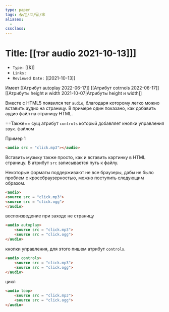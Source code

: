 ```yaml
---
type: paper
tags: 📥️/📜️/🩳/💻/🕸
aliases:
  - 
cssclass: 
---
```




# Title: **[[тэг audio 2021-10-13]]]**
- `Type:` [[&]]
- `Links:`
- `Reviewed Date:` [[2021-10-13]]


Имеет 
[[Атрибут autoplay 2022-06-17]]
[[Атрибут cotrnols 2022-06-17]]
[[Атрибуты height и width 2021-10-07|Атрибуты height и width]] 

Вместе с HTML5 появился тег `audio`, благодаря которому легко можно вставить аудио на страницу. В примере один показано, как добавить аудио файл на страницу HTML.

==Также== сущ атрибут `controls` который добавляет кнопки управления звук. файлом

Пример 1

```html
<audio src = "click.mp3"></audio>
```

Вставить музыку также просто, как и вставить картинку в HTML страницу. В атрибут `src` записывается путь к файлу.

Некоторые форматы поддерживают не все браузеры, дабы не было проблем с кроссбраузерностью, можно поступить следующим образом.
 ```html 
<audio>  
<source src = "click.mp3">  
<source src = "click.ogg">  
</audio>
```

воспоизведение при заходе не страницу 

```html
<audio autoplay>  
	<source src = "click.mp3">  
	<source src = "click.ogg">  
</audio>
```

кнопки управления, для этого пишем атрибут `controls`.

```html
<audio controls> 
	<source src = "click.mp3"> 
	<source src = "click.ogg">
</audio>
```

цикл

```html
<audio loop>  
	<source src = "click.mp3">  
	<source src = "click.ogg">  
</audio>
```